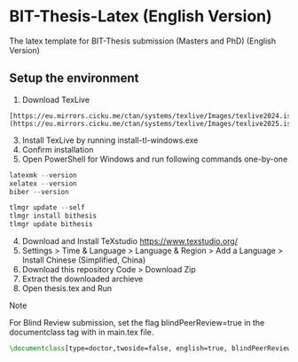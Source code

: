 # BIT-Thesis-Latex (English Version)
The latex template for BIT-Thesis submission (Masters and PhD) (English Version)

## Setup the environment
1. Download TexLive
```
[https://eu.mirrors.cicku.me/ctan/systems/texlive/Images/texlive2024.iso](https://eu.mirrors.cicku.me/ctan/systems/texlive/Images/texlive2025.iso)
```
3. Install TexLive by running install-tl-windows.exe
4. Confirm installation
5. Open PowerShell for Windows and run following commands one-by-one

```PowerShell
latexmk --version
xelatex --version
biber --version

tlmgr update --self
tlmgr install bithesis
tlmgr update bithesis
```
4. Download and Install TeXstudio
   https://www.texstudio.org/
5. Settings > Time & Language > Language & Region > Add a Language > Install Chinese (Simplified, China)
6. Download this repository Code > Download Zip
7. Extract the downloaded archieve
8. Open thesis.tex and Run


> [!NOTE]
> For Blind Review submission, set the flag blindPeerReview=true in the documentclass tag with in main.tex file. 
```latex
\documentclass[type=doctor,twoside=false, english=true, blindPeerReview=true]{bithesis}
```
